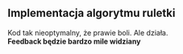 ## Implementacja algorytmu ruletki
Kod tak nieoptymalny, że prawie boli. Ale działa.  
__Feedback będzie bardzo mile widziany__
